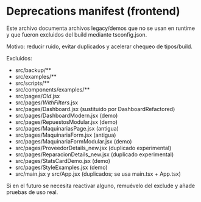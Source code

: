 # Deprecations manifest (frontend)

Este archivo documenta archivos legacy/demos que no se usan en runtime y que fueron excluidos del build mediante tsconfig.json.

Motivo: reducir ruido, evitar duplicados y acelerar chequeo de tipos/build.

Excluidos:

- src/backup/\*\*
- src/examples/\*\*
- src/scripts/\*\*
- src/components/examples/\*\*
- src/pages/_Old_.jsx
- src/pages/_WithFilters_.jsx
- src/pages/Dashboard.jsx (sustituido por DashboardRefactored)
- src/pages/DashboardModern.jsx (demo)
- src/pages/RepuestosModular.jsx (demo)
- src/pages/MaquinariasPage.jsx (antigua)
- src/pages/MaquinariaForm.jsx (antigua)
- src/pages/MaquinariaFormModular.jsx (demo)
- src/pages/ProveedorDetails_new.jsx (duplicado experimental)
- src/pages/ReparacionDetails_new.jsx (duplicado experimental)
- src/pages/StatsCardDemo.jsx (demo)
- src/pages/StyleExamples.jsx (demo)
- src/main.jsx y src/App.jsx (duplicados; se usa main.tsx + App.tsx)

Si en el futuro se necesita reactivar alguno, remuévelo del exclude y añade pruebas de uso real.
